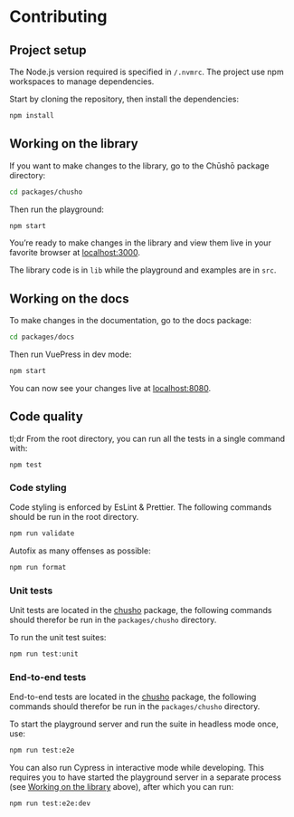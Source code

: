 # Contributing

## Project setup

The Node.js version required is specified in `/.nvmrc`. The project use npm workspaces to manage dependencies.

Start by cloning the repository, then install the dependencies:

```sh
npm install
```

## Working on the library

If you want to make changes to the library, go to the Chūshō package directory:

```sh
cd packages/chusho
```

Then run the playground:

```sh
npm start
```

You’re ready to make changes in the library and view them live in your favorite browser at [localhost:3000](http://localhost:3000).

The library code is in `lib` while the playground and examples are in `src`.

## Working on the docs

To make changes in the documentation, go to the docs package:

```sh
cd packages/docs
```

Then run VuePress in dev mode:

```sh
npm start
```

You can now see your changes live at [localhost:8080](http://localhost:8080).

## Code quality

tl;dr From the root directory, you can run all the tests in a single command with:

```
npm test
```

### Code styling

Code styling is enforced by EsLint & Prettier. The following commands should be run in the root directory.

```bash
npm run validate
```

Autofix as many offenses as possible:

```bash
npm run format
```

### Unit tests

Unit tests are located in the [chusho](https://github.com/liip/chusho/tree/main/packages/chusho/) package, the following commands should therefor be run in the `packages/chusho` directory.

To run the unit test suites:

```bash
npm run test:unit
```

### End-to-end tests

End-to-end tests are located in the [chusho](https://github.com/liip/chusho/tree/main/packages/chusho/) package, the following commands should therefor be run in the `packages/chusho` directory.

To start the playground server and run the suite in headless mode once, use:

```bash
npm run test:e2e
```

You can also run Cypress in interactive mode while developing. This requires you to have started the playground server in a separate process (see [Working on the library](#working-on-the-library) above), after which you can run:

```bash
npm run test:e2e:dev
```
